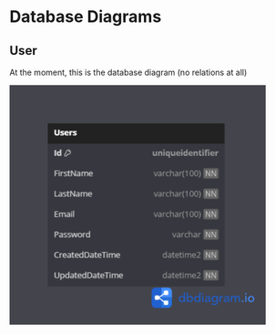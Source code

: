 # Database Diagrams

## User

At the moment, this is the database diagram (no relations at all)

<img src="../../images/domain/diagrams/diagram.user.png" alt="User Diagram" width="450"/>
